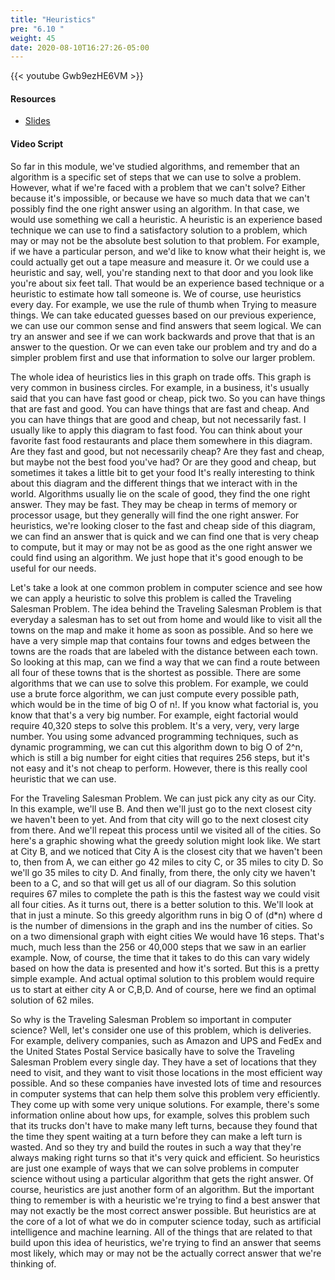 ```yaml
---
title: "Heuristics"
pre: "6.10 "
weight: 45
date: 2020-08-10T16:27:26-05:00
---
```


{{< youtube Gwb9ezHE6VM >}}

#### Resources

* [Slides](../slides/6-Algorithms.pdf)

#### Video Script

So far in this module, we've studied algorithms, and remember that an algorithm is a specific set of steps that we can use to solve a problem. However, what if we're faced with a problem that we can't solve? Either because it's impossible, or because we have so much data that we can't possibly find the one right answer using an algorithm. In that case, we would use something we call a heuristic. A heuristic is an experience based technique we can use to find a satisfactory solution to a problem, which may or may not be the absolute best solution to that problem. For example, if we have a particular person, and we'd like to know what their height is, we could actually get out a tape measure and measure it. Or we could use a heuristic and say, well, you're standing next to that door and you look like you're about six feet tall. That would be an experience based technique or a heuristic to estimate how tall someone is. We of course, use heuristics every day. For example, we use the rule of thumb when Trying to measure things. We can take educated guesses based on our previous experience, we can use our common sense and find answers that seem logical. We can try an answer and see if we can work backwards and prove that that is an answer to the question. Or we can even take our problem and try and do a simpler problem first and use that information to solve our larger problem. 

The whole idea of heuristics lies in this graph on trade offs. This graph is very common in business circles. For example, in a business, it's usually said that you can have fast good or cheap, pick two. So you can have things that are fast and good. You can have things that are fast and cheap. And you can have things that are good and cheap, but not necessarily fast. I usually like to apply this diagram to fast food. You can think about your favorite fast food restaurants and place them somewhere in this diagram. Are they fast and good, but not necessarily cheap? Are they fast and cheap, but maybe not the best food you've had? Or are they good and cheap, but sometimes it takes a little bit to get your food It's really interesting to think about this diagram and the different things that we interact with in the world. Algorithms usually lie on the scale of good, they find the one right answer. They may be fast. They may be cheap in terms of memory or processor usage, but they generally will find the one right answer. For heuristics, we're looking closer to the fast and cheap side of this diagram, we can find an answer that is quick and we can find one that is very cheap to compute, but it may or may not be as good as the one right answer we could find using an algorithm. We just hope that it's good enough to be useful for our needs. 

Let's take a look at one common problem in computer science and see how we can apply a heuristic to solve this problem is called the Traveling Salesman Problem. The idea behind the Traveling Salesman Problem is that everyday a salesman has to set out from home and would like to visit all the towns on the map and make it home as soon as possible. And so here we have a very simple map that contains four towns and edges between the towns are the roads that are labeled with the distance between each town. So looking at this map, can we find a way that we can find a route between all four of these towns that is the shortest as possible. There are some algorithms that we can use to solve this problem. For example, we could use a brute force algorithm, we can just compute every possible path, which would be in the time of big O of n!. If you know what factorial is, you know that that's a very big number. For example, eight factorial would require 40,320 steps to solve this problem. It's a very, very, very large number. You using some advanced programming techniques, such as dynamic programming, we can cut this algorithm down to big O of 2^n, which is still a big number for eight cities that requires 256 steps, but it's not easy and it's not cheap to perform. However, there is this really cool heuristic that we can use. 

For the Traveling Salesman Problem. We can just pick any city as our City. In this example, we'll use B. And then we'll just go to the next closest city we haven't been to yet. And from that city will go to the next closest city from there. And we'll repeat this process until we visited all of the cities. So here's a graphic showing what the greedy solution might look like. We start at City B, and we noticed that City A is the closest city that we haven't been to, then from A, we can either go 42 miles to city C, or 35 miles to city D. So we'll go 35 miles to city D. And finally, from there, the only city we haven't been to a C, and so that will get us all of our diagram. So this solution requires 67 miles to complete the path is this the fastest way we could visit all four cities. As it turns out, there is a better solution to this. We'll look at that in just a minute. So this greedy algorithm runs in big O of (d*n) where d is the number of dimensions in the graph and ins the number of cities. So on a two dimensional graph with eight cities We would have 16 steps. That's much, much less than the 256 or 40,000 steps that we saw in an earlier example. Now, of course, the time that it takes to do this can vary widely based on how the data is presented and how it's sorted. But this is a pretty simple example. And actual optimal solution to this problem would require us to start at either city A or C,B,D. And of course, here we find an optimal solution of 62 miles. 

So why is the Traveling Salesman Problem so important in computer science? Well, let's consider one use of this problem, which is deliveries. For example, delivery companies, such as Amazon and UPS and FedEx and the United States Postal Service basically have to solve the Traveling Salesman Problem every single day. They have a set of locations that they need to visit, and they want to visit those locations in the most efficient way possible. And so these companies have invested lots of time and resources in computer systems that can help them solve this problem very efficiently. They come up with some very unique solutions. For example, there's some information online about how ups, for example, solves this problem such that its trucks don't have to make many left turns, because they found that the time they spent waiting at a turn before they can make a left turn is wasted. And so they try and build the routes in such a way that they're always making right turns so that it's very quick and efficient. So heuristics are just one example of ways that we can solve problems in computer science without using a particular algorithm that gets the right answer. Of course, heuristics are just another form of an algorithm. But the important thing to remember is with a heuristic we're trying to find a best answer that may not exactly be the most correct answer possible. But heuristics are at the core of a lot of what we do in computer science today, such as artificial intelligence and machine learning. All of the things that are related to that build upon this idea of heuristics, we're trying to find an answer that seems most likely, which may or may not be the actually correct answer that we're thinking of.
